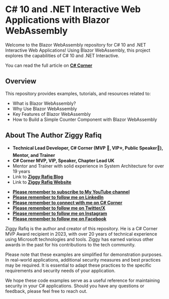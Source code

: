 # C# 10 and .NET Interactive Web Applications with Blazor WebAssembly

Welcome to the Blazor WebAssembly repository for C# 10 and .NET Interactive Web Applications! Using Blazor WebAssembly, this project explores the capabilities of C# 10 and .NET Interactive.

You can read the full article on [**C# Corner**](https://www.c-sharpcorner.com/article/c-sharp-10-and-net-interactive-web-applications-with-blazor-webassembly/ )

## Overview

This repository provides examples, tutorials, and resources related to:
- What is Blazor WebAssembly?
- Why Use Blazor WebAssembly
- Key Features of Blazor WebAssembly
- How to Build a Simple Counter Component with Blazor WebAssembly



## About The Author Ziggy Rafiq 
- **Technical Lead Developer, C# Corner (MVP 🏅, VIP⭐️, Public Speaker🎤), Mentor, and Trainer**
- **C# Corner MVP, VIP, Speaker, Chapter Lead UK**
- Mentor and Trainer with solid experience in System Architecture for over 19 years
- Link to [**Ziggy Rafiq Blog**](https://blog.ziggyrafiq.com)
- Link to [**Ziggy Rafiq Website**](https://ziggyrafiq.com)
* [**Please remember to subscribe to My YouTube channel**](https://www.youtube.com/)
* [**Please remember to follow me on LinkedIn**](https://www.linkedin.com/in/ziggyrafiq/)
* [**Please remember to connect with me on C# Corner**](https://www.c-sharpcorner.com/members/ziggy-rafiq)
* [**Please remember to follow  me on Twitter/X**](https://twitter.com/ziggyrafiq)
* [**Please remember to follow  me on Instagram**](https://www.instagram.com/ziggyrafiq/)
* [**Please remember to follow  me on Facebook**](https://www.facebook.com/ziggyrafiq)

Ziggy Rafiq is the author and creator of this repository. He is a C# Corner MVP Award recipient in 2023, with over 20 years of technical experience using Microsoft technologies and tools. Ziggy has earned various other awards in the past for his contributions to the tech community.

Please note that these examples are simplified for demonstration purposes. In real-world applications, additional security measures and best practices may be required. It is essential to adapt these practices to the specific requirements and security needs of your application.

We hope these code examples serve as a useful reference for maintaining security in your C# applications. Should you have any questions or feedback, please feel free to reach out.

 
